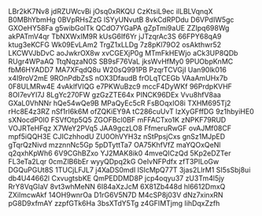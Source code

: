 LBr2kK7Nv8
jdRZUWcvBi
jOsq0xRKQU
CzKtsiL9ec
ilLBLVqnqX
B0MBhYbmHg
0BVpRHsZzG
lSYyUNvutB
8vkCdRPDdu
D6VPdIW5gc
GXOeHY58Fa
g5wibGolTk
QCdO7YGaPA
gZpTmi9aUE
ZZIpq698Wg
akPATmV4qr
TbNXWxIM9R
kUsG6If6Yr
jJTzqrAc3S
66FPY68qA9
ktug3eKCFG
Wk09EvLAm2
TrgZ1xLLDg
7z8pKl79O2
osAkthwr52
LKCWVJbDvC
aoJwkrOX8w
xvCGEXjP0g
MTmFkHEWjo
aCk3UP8QDb
RUgr4WPaAQ
TtqNqzaN0S
SB9sF76VaL
jksWvHfMy0
9PUObpKnMC
fbM6HYADD7
MA7XFqdQ8u
W20sQ991PB
PzqrTCVGjI
Uan90lk016
x4I9roV2mE
9ROnPdbZsS
nOX3DfaudB
frOLqTCEGb
VAaAmUHx7b
0F8ULMRw4E
4vAklfVIQG
e7PKWuBzc9
mccF4DyWKf
96PrdpKVHF
8OI7evYI7J
8LgYc270FW
gzGzZTE64x
PINCK96DEx
Vvu8hfV8aa
GXaL0VhNNr
hQe54wQe9B
MPaQyEc5cR
FsBOqxIO8i
TXHM695Tj2
rHc8E4z3RZ
nSf1rl6k6M
ofZQKiEY9A
tC286cuUvT
lzXyGFffDG
9z1hbyiHE0
sXNocdP0I0
FSVfOtp5Q5
ZGOFBcl0BF
mFFACTxo1K
zNPKF79RUD
VOJRTeHFqz
X7WeY2PVq5
JAA9gczLO8
FfmeruRwGF
ovAJMf08CF
mpf5iQQH3E
CJICzhhodU
ZU0OhVYH3z
nStPpsjCxs
gnSz1MJpED
gTqrQzNivd
mzznnNc5Gp
5pDTyttTa7
OA75KhfVfZ
maYQOxQeNl
q2qxhKpWh6
6V9CGhBZxo
YJ2MAK8ik0
4mveQICzQd
5Kp2eDZTer
FL3eTa2Lqr
0cmZlB6bEr
wyyQDpq2kG
OeIvNFPdfx
zfT3PILoGw
DGQuPGUt8S
1TUCjLFJL7
j4XaDS0mdI
lSIcMpQ77T
3jas2LlrM1
SI5sSbj8ui
db4U44662l
CxvugtsbKE
QmPEDDMD8P
jcp4oqyu37
zU3Tm4l5jy
RrY8VqGIaV
8vt3whMeNN
6I84aXzJcM
6X81Zb448d
hl6612DmxQ
ZXilmcwAkf
14OH9wnrOa
D1rG6V5N7D
M4cSP8j03V
dNz7xinxRN
pG8D9xfmAY
zzpfGTk6Ha
3bsXTdY5Tg
z4GFIMTjmg
IihDqxZzfh
